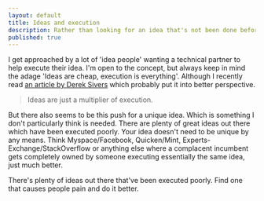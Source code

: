 ```yaml
---
layout: default
title: Ideas and execution
description: Rather than looking for an idea that's not been done before, try finding something that already exists, but has been executed poorly.
published: true
---
```


I get approached by a lot of 'idea people' wanting a technical partner to help execute their idea. I'm open to the concept, but always keep in mind the adage 'Ideas are cheap, execution is everything'. Although I recently read <a href="http://sivers.org/multiply" rel="nofollow">an article by Derek Sivers</a> which probably put it into better perspective.

> Ideas are just a multiplier of execution.

But there also seems to be this push for a unique idea. Which is something I don't particularly think is needed. There are plenty of great ideas out there which have been executed poorly. Your idea doesn't need to be unique by any means. Think Myspace/Facebook, Quicken/Mint, Experts-Exchange/StackOverflow or anything else where a complacent incumbent gets completely owned by someone executing essentially the same idea, just much better.

There's plenty of ideas out there that've been executed poorly. Find one that causes people pain and do it better.
